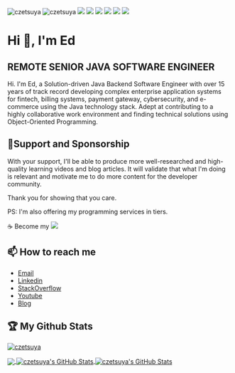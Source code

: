 <p align="left"> 
    <img src="https://visitor-badge.laobi.icu/badge?page_id=czetsuya" alt="czetsuya" />
    <img src="https://komarev.com/ghpvc/?username=czetsuya" alt="czetsuya" /> 
    <img src="https://img.shields.io/github/followers/czetsuya?style=social" />
    <img src="https://img.shields.io/github/stars/czetsuya/czetsuya?style=social" />
    <img src="https://img.shields.io/github/watchers/czetsuya/czetsuya?style=social" />
    <img src="https://img.shields.io/github/size/czetsuya/czetsuya/README.md" />
    <img src="https://img.shields.io/github/last-commit/czetsuya/czetsuya" />
    <img src="https://img.shields.io/github/contributors/czetsuya/czetsuya" />
</p>

# Hi 👋, I'm Ed
## REMOTE SENIOR JAVA SOFTWARE ENGINEER
Hi. I'm Ed, a Solution-driven Java Backend Software Engineer with over 15 years of track record developing complex enterprise application systems for fintech, billing systems, payment gateway, cybersecurity, and e-commerce using the Java technology stack. Adept at contributing to a highly collaborative work environment and finding technical solutions using Object-Oriented Programming.

## 🤝Support and Sponsorship
With your support, I'll be able to produce more well-researched and high-quality learning videos and blog articles. It will validate that what I'm doing is relevant and motivate me to do more content for the developer community.

Thank you for showing that you care. 

PS: I'm also offering my programming services in tiers.

☕️ Become my [![](https://img.shields.io/static/v1?label=Sponsor&message=%E2%9D%A4&logo=GitHub&color=%23fe8e86)](https://github.com/sponsors/czetsuya)

## 📫 How to reach me
- [Email](eplegaspi2@alum.up.edu.ph)
- [Linkedin](https://www.linkedin.com/in/czetsuya)
- [StackOverflow](https://stackoverflow.com/users/689416)
- [Youtube](https://www.youtube.com/channel/UCohlQvNpYzRzPWZTX5mBSsg)
- [Blog](http://www.czetsuyatech.com)

## :trophy: My Github Stats

<p>
  <a href="https://github.com/czetsuya/github-profile-trophy"><img src="https://github-profile-trophy.vercel.app/?username=czetsuya&theme=onedark" alt="czetsuya" />
</p>
    
<a href="https://github.com/czetsuya">
  <img align="center" src="https://github-readme-stats.vercel.app/api/top-langs/?username=czetsuya&title_color=ffffff&text_color=c9cacc&icon_color=2bbc8a&bg_color=1d1f21" />
</a>

<a href="https://github.com/czetsuya">
  <img align="center" src="https://github-readme-stats.vercel.app/api?username=czetsuya&show_icons=true&line_height=27&count_private=true&title_color=ffffff&text_color=c9cacc&icon_color=2bbc8a&bg_color=1d1f21" alt="czetsuya's GitHub Stats" />
</a>

    
<a href="https://github.com/czetsuya">
  <img align="center" src="https://github-readme-streak-stats.herokuapp.com/?user=czetsuya&theme=dark" alt="czetsuya's GitHub Stats" />
</a>
